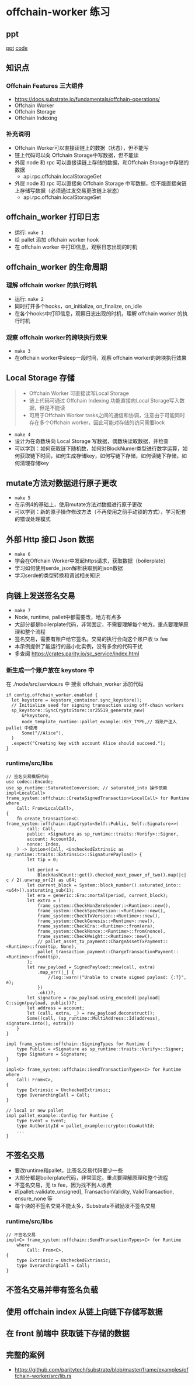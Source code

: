 # offchain-worker 练习

## ppt

[ppt](./offchain-worker文档.pptx)
[code](https://github.com/miketang84/oneblockplus_offchain_lesson)

## 知识点

### Offchain Features 三大组件

- https://docs.substrate.io/fundamentals/offchain-operations/
- Offchain Worker
- Offchain Storage
- Offchain Indexing

### 补充说明

- Offchain Worker可以直接读链上的数据（状态），但不能写
- 链上代码可以向 Offchain Storage中写数据，但不能读
- 外层 node 和 rpc 可以直接读链上存储的数据，和Offchain Storage中存储的数据
    - api.rpc.offchain.localStorageGet
- 外层 node 和 rpc 可以直接向 Offchain Storage 中写数据，但不能直接向链上存储写数据（必须通过发交易更改链上状态）
    - api.rpc.offchain.localStorageSet

## offchain_worker 打印日志

- 运行: `make 1`
- 给 pallet 添加 offchain worker hook
- 在 offchain worker 中打印信息，观察日志出现的时机

## offchain_worker 的生命周期

### 理解 offchain worker 的执行时机

- 运行: `make 2`
- 同时打开多个hooks，on_initialize, on_finalize, on_idle
- 在各个hooks中打印信息，观察日志出现的时机，理解 offchain worker 的执行时机

### 观察 offchain worker的跨块执行效果

- `make 3`
- 在offchain worker中sleep一段时间，观察 offchain worker的跨块执行效果

## Local Storage 存储

> - Offchain Worker 可直接读写Local Storage
> - 链上代码可通过 Offchain Indexing 功能直接向Local Storage写入数据，但是不能读
> - 可用于Offchain Worker tasks之间的通信和协调，注意由于可能同时存在多个Offchain worker，因此可能对存储的访问需要lock

- `make 4`
- 设计为在奇数块向 Local Storage 写数据，偶数块读取数据，并检查
- 可以学到：如何获取链下随机数，如何对BlockNumer类型进行数学运算，如何获取链下时间，如何生成存储key，如何写链下存储，如何读链下存储，如何清理存储key

## mutate方法对数据进行原子更改

- `make 5`
- 在示例4的基础上，使用mutate方法对数据进行原子更改
- 可以学到：新的原子操作修改方法（不再使用之前手动锁的方式），学习配套的错误处理模式

## 外部 Http 接口 Json 数据

- `make 6`
- 学会在Offchain Worker中发起https请求，获取数据（boilerplate）
- 学习如何使用serde_json解析获取到的json数据
- 学习serde的类型转换和调试相关知识

## 向链上发送签名交易

- `make 7`
- Node, runtime, pallet中都需要改，地方有点多
- 大部分都是boilerplate代码，非常固定，不需要理解每个地方。重点要理解原理和整个流程
- 签名交易，需要有账户给它签名。交易的执行会向这个账户收 tx fee
- 本示例提供了能运行的最小化实例，没有多余的代码干扰
- 多查阅 https://crates.parity.io/sc_service/index.html

### 新生成一个账户放在 keystore 中

在 ./node/src/service.rs 中 搜索 offchain_worker 添加代码

```
if config.offchain_worker.enabled {
  let keystore = keystore_container.sync_keystore();
  // Initialize seed for signing transaction using off-chain workers
  sp_keystore::SyncCryptoStore::sr25519_generate_new(
      &*keystore,
      node_template_runtime::pallet_example::KEY_TYPE,// 将账户注入 pallet 中使用
      Some("//Alice"),
  )
  .expect("Creating key with account Alice should succeed.");
}
```

### runtime/src/libs

```
// 签名交易模版代码
use codec::Encode;
use sp_runtime::SaturatedConversion; // saturated_into 操作依赖
impl<LocalCall> frame_system::offchain::CreateSignedTransaction<LocalCall> for Runtime
where
	Call: From<LocalCall>,
{
	fn create_transaction<C: frame_system::offchain::AppCrypto<Self::Public, Self::Signature>>(
		call: Call,
		public: <Signature as sp_runtime::traits::Verify>::Signer,
		account: AccountId,
		nonce: Index,
	) -> Option<(Call, <UncheckedExtrinsic as sp_runtime::traits::Extrinsic>::SignaturePayload)> {
		let tip = 0;

		let period =
			BlockHashCount::get().checked_next_power_of_two().map(|c| c / 2).unwrap_or(2) as u64;
		let current_block = System::block_number().saturated_into::<u64>().saturating_sub(1);
		let era = generic::Era::mortal(period, current_block);
		let extra = (
			frame_system::CheckNonZeroSender::<Runtime>::new(),
			frame_system::CheckSpecVersion::<Runtime>::new(),
			frame_system::CheckTxVersion::<Runtime>::new(),
			frame_system::CheckGenesis::<Runtime>::new(),
			frame_system::CheckEra::<Runtime>::from(era),
			frame_system::CheckNonce::<Runtime>::from(nonce),
			frame_system::CheckWeight::<Runtime>::new(),
			// pallet_asset_tx_payment::ChargeAssetTxPayment::<Runtime>::from(tip, None),
			pallet_transaction_payment::ChargeTransactionPayment::<Runtime>::from(tip),
		);
		let raw_payload = SignedPayload::new(call, extra)
			.map_err(|_| {
				//log::warn!("Unable to create signed payload: {:?}", e);
			})
			.ok()?;
		let signature = raw_payload.using_encoded(|payload| C::sign(payload, public))?;
		let address = account;
		let (call, extra, _) = raw_payload.deconstruct();
		Some((call, (sp_runtime::MultiAddress::Id(address), signature.into(), extra)))
	}
}

impl frame_system::offchain::SigningTypes for Runtime {
	type Public = <Signature as sp_runtime::traits::Verify>::Signer;
	type Signature = Signature;
}

impl<C> frame_system::offchain::SendTransactionTypes<C> for Runtime
where
	Call: From<C>,
{
	type Extrinsic = UncheckedExtrinsic;
	type OverarchingCall = Call;
}

// local or new pallet
impl pallet_example::Config for Runtime {
	type Event = Event;
	type AuthorityId = pallet_example::crypto::OcwAuthId;
	...
}
```

## 不签名交易

- 要改runtime和pallet，比签名交易代码要少一些
- 大部分都是boilerplate代码，非常固定。重点要理解原理和整个流程
- 不签名交易，无 tx fee，因为找不到人收费
- #[pallet::validate_unsigned], TransactionValidity, ValidTransaction, ensure_none 等
- 每个块的不签名交易不能太多，Substrate不鼓励发不签名交易

### runtime/src/libs

```
// 不签名交易
impl<C> frame_system::offchain::SendTransactionTypes<C> for Runtime
	where
		Call: From<C>,
{
	type Extrinsic = UncheckedExtrinsic;
	type OverarchingCall = Call;
}
```

## 不签名交易并带有签名负载

## 使用 offchain index 从链上向链下存储写数据

## 在 front 前端中 获取链下存储的数据

## 完整的案例

- https://github.com/paritytech/substrate/blob/master/frame/examples/offchain-worker/src/lib.rs


